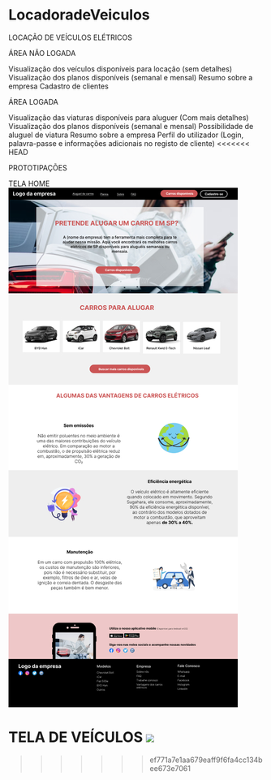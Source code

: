 # LocadoradeVeiculos

LOCAÇÃO DE VEÍCULOS ELÉTRICOS 

ÁREA NÃO LOGADA

Visualização dos veículos disponíveis para locação (sem detalhes)
Visualização dos planos disponíveis (semanal e mensal) 
Resumo sobre a empresa 
Cadastro de clientes

ÁREA LOGADA

Visualização das viaturas disponíveis para aluguer (Com mais detalhes) 
Visualização dos planos disponíveis (semanal e mensal)
Possibilidade de aluguel de viatura
Resumo sobre a empresa
Perfil do utilizador (Login, palavra-passe e informações adicionais no registo de cliente)
<<<<<<< HEAD


PROTOTIPAÇÕES

TELA HOME
![](Imagens/Página%20Home%20-%20Locadora%20de%20veículos.jpg)

TELA DE VEÍCULOS
![](Imagens/Explorar%20-%20Locadora%20de%20Veículos.jpg)
=======
>>>>>>> ef771a7e1aa679eaff9f6fa4cc134bee673e7061
